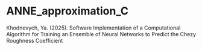 # ANNE_approximation_C
Khodnevych, Ya. (2025). Software Implementation of a Computational Algorithm for Training an Ensemble of Neural Networks to Predict the Chezy Roughness Coefficient
